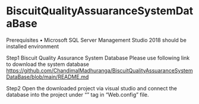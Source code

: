 # BiscuitQualityAssuaranceSystemDataBase

Prerequisites
•	Microsoft SQL Server Management Studio 2018 should be installed environment

Step1
Biscuit Quality Assurance System Database
Please use following link to download the system database
https://github.com/ChandimalMadhuranga/BiscuitQualityAssuaranceSystemDataBase/blob/main/README.md

Step2
Open the downloaded project via visual studio and connect the database into the project under “<connectionStrings>” tag in “Web.config” file.
